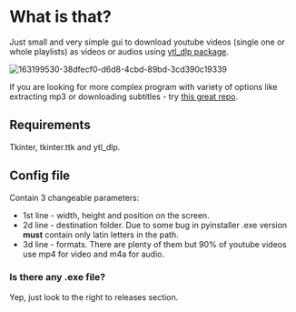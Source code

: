 # What is that?
Just small and very simple gui to download youtube videos (single one or whole playlists) as videos or audios using [ytl_dlp package](https://github.com/yt-dlp/yt-dlpp). 

![163199530-38dfecf0-d6d8-4cbd-89bd-3cd390c19339](https://user-images.githubusercontent.com/90620708/163203005-e25a1624-3bb8-4bf8-b470-b4034bd5f635.png)

If you are looking for more complex program with variety of options like extracting mp3 or downloading  subtitles - try [this great repo](https://github.com/oleksis/youtube-dl-gui).
## Requirements
Tkinter, tkinter.ttk and ytl_dlp.
## Config file
Contain 3 changeable  parameters:
- 1st line - width, height and position on the screen.
- 2d line - destination folder. Due to some bug in pyinstaller .exe version **must** contain only latin letters in the path.
- 3d line - formats. There are plenty of them but 90% of youtube videos use mp4 for video and m4a for audio. 
### Is there any .exe file?
Yep, just look to the right to releases section.

